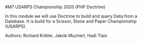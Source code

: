 #M7 USARPS Championship 2020 (PHP Doctrine)

In this module we will use Doctrine to build and query Data from a Database. It is build for a Scissor, Stone and Paper Championship (USARPS).

Authors: Richard Krikler, Jakob Mucherl, Hadi Tlais